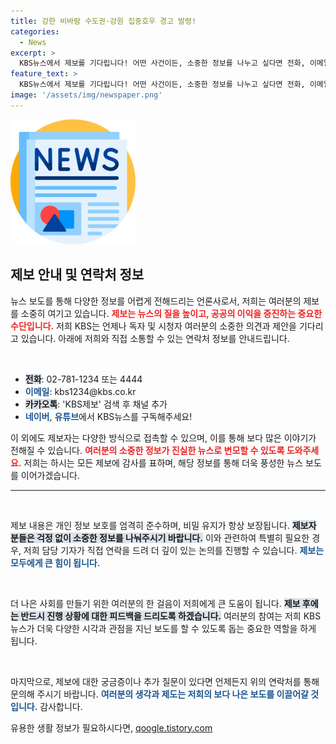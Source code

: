 ```yaml
---
title: 강한 비바람 수도권·강원 집중호우 경고 발령!
categories:
  - News
excerpt: >
  KBS뉴스에서 제보를 기다립니다! 어떤 사건이든, 소중한 정보를 나누고 싶다면 전화, 이메일, 카카오톡으로 쉽게 제보해보세요. 당신의 작은 제보가 큰 뉴스로 발전할 수 있습니다!
feature_text: >
  KBS뉴스에서 제보를 기다립니다! 어떤 사건이든, 소중한 정보를 나누고 싶다면 전화, 이메일, 카카오톡으로 쉽게 제보해보세요. 당신의 작은 제보가 큰 뉴스로 발전할 수 있습니다!
image: '/assets/img/newspaper.png'
---
```


<p><img src="/assets/img/newspaper.png" alt="kimp 속보" /></p>

<h2 data-ke-size="size26">제보 안내 및 연락처 정보</h2>

<p data-ke-size="size16">뉴스 보도를 통해 다양한 정보를 어렵게 전해드리는 언론사로서, 저희는 여러분의 제보를 소중히 여기고 있습니다. <b><span style="color: #ee2323;">제보는 뉴스의 질을 높이고, 공공의 이익을 증진하는 중요한 수단입니다.</span></b> 저희 KBS는 언제나 독자 및 시청자 여러분의 소중한 의견과 제안을 기다리고 있습니다. 아래에 저희와 직접 소통할 수 있는 연락처 정보를 안내드립니다.</p>

<p data-ke-size="size16">&nbsp;</p>

<ul>
    <li><b><span style="background-color: #21538527;">전화</span></b>: 02-781-1234 또는 4444</li>
    <li><b><span style="color: #1a5490;">이메일</span></b>: kbs1234@kbs.co.kr</li>
    <li><b><span style="background-color: #21538527;">카카오톡</span></b>: 'KBS제보' 검색 후 채널 추가</li>
    <li><b><span style="color: #1a5490;">네이버</span></b>, <b><span style="color: #1a5490;">유튜브</span></b>에서 KBS뉴스를 구독해주세요!</li>
</ul>

<p data-ke-size="size16">이 외에도 제보자는 다양한 방식으로 접촉할 수 있으며, 이를 통해 보다 많은 이야기가 전해질 수 있습니다. <b><span style="color: #ee2323;">여러분의 소중한 정보가 진실한 뉴스로 변모할 수 있도록 도와주세요.</span></b> 저희는 하시는 모든 제보에 감사를 표하며, 해당 정보를 통해 더욱 풍성한 뉴스 보도를 이어가겠습니다.</p>

<hr>

<p data-ke-size="size16">&nbsp;</p>

<p data-ke-size="size16">제보 내용은 개인 정보 보호를 엄격히 준수하며, 비밀 유지가 항상 보장됩니다. <b><span style="background-color: #21538527;">제보자 분들은 걱정 없이 소중한 정보를 나눠주시기 바랍니다.</span></b> 이와 관련하여 특별히 필요한 경우, 저희 담당 기자가 직접 연락을 드려 더 깊이 있는 논의를 진행할 수 있습니다. <b><span style="color: #1a5490;">제보는 모두에게 큰 힘이 됩니다.</span></b></p>

<p data-ke-size="size16">&nbsp;</p>

<p data-ke-size="size16">더 나은 사회를 만들기 위한 여러분의 한 걸음이 저희에게 큰 도움이 됩니다. <b><span style="background-color: #21538527;">제보 후에는 반드시 진행 상황에 대한 피드백을 드리도록 하겠습니다.</span></b> 여러분의 참여는 저희 KBS 뉴스가 더욱 다양한 시각과 관점을 지닌 보도를 할 수 있도록 돕는 중요한 역할을 하게 됩니다.</p>

<p data-ke-size="size16">&nbsp;</p>

<p data-ke-size="size16">마지막으로, 제보에 대한 궁금증이나 추가 질문이 있다면 언제든지 위의 연락처를 통해 문의해 주시기 바랍니다. <b><span style="color: #1a5490;">여러분의 생각과 제도는 저희의 보다 나은 보도를 이끌어갈 것입니다.</span></b> 감사합니다.</p>
유용한 생활 정보가 필요하시다면, <a href="https://qoogle.tistory.com" rel="dofollow">qoogle.tistory.com</a>



